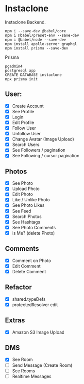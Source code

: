 # Instaclone

Instaclone Backend.

```
npm i --save-dev @babel/core
npm i @babel/preset-env --save-dev
npm i @babel/node --save-dev
npm install apollo-server graphql
npm install prisma --save-dev 
```

Prisma
```
pgadmin4
postgresql app
CREATE DATABASE instaclone
npx prisma init
```

## User:

- [x] Create Account
- [x] See Profile
- [x] Login
- [x] Edit Profile
- [x] Follow User
- [x] Unfollow User
- [x] Change Avatar (Image Upload)
- [x] Search Users
- [x] See Followers / pagination
- [x] See Following / cursor pagination

## Photos

- [x] See Photo
- [x] Upload Photo
- [x] Edit Photo
- [x] Like / Unlike Photo
- [x] See Photo Likes
- [x] See Feed
- [x] Search Photos
- [x] See Hashtags
- [x] See Photo Comments
- [x] is Me? (delete Photo)

## Comments

- [x] Comment on Photo
- [x] Edit Comment
- [x] Delete Comment

## Refactor

- [x] shared.typeDefs
- [x] protectedResolver edit

## Extras

- [x] Amazon S3 Image Upload 

## DMS

- [x] See Room
- [ ] Send Message (Create Room)
- [ ] See Rooms
- [ ] Realtime Messages